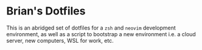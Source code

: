 # Brian's Dotfiles

This is an abridged set of dotfiles for a `zsh` and `neovim` development
environment, as well as a script to bootstrap a new environment i.e. a cloud
server, new computers, WSL for work, etc.
